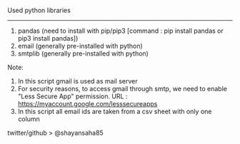 Used python libraries
***************************
1. pandas (need to install with pip/pip3 [command : pip install pandas or pip3 install pandas])
2. email (generally pre-installed with python)
3. smtplib (generally pre-installed with python)



Note:
1. In this script gmail is used as mail server
2. For security reasons, to access gmail through smtp, we need to enable "Less Secure App" permission. URL : https://myaccount.google.com/lesssecureapps
3. In this script all email ids are taken from a csv sheet with only one column



twitter/github > @shayansaha85
